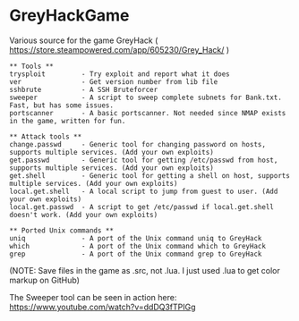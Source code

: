 # GreyHackGame
Various source for the game GreyHack ( https://store.steampowered.com/app/605230/Grey_Hack/ )

```
** Tools **
trysploit         - Try exploit and report what it does
ver               - Get version number from lib file
sshbrute          - A SSH Bruteforcer
sweeper           - A script to sweep complete subnets for Bank.txt. Fast, but has some issues.
portscanner       - A basic portscanner. Not needed since NMAP exists in the game, written for fun.

** Attack tools **
change.passwd     - Generic tool for changing password on hosts, supports multiple services. (Add your own exploits)
get.passwd        - Generic tool for getting /etc/passwd from host, supports multiple services. (Add your own exploits)
get.shell         - Generic tool for getting a shell on host, supports multiple services. (Add your own exploits)
local.get.shell   - A local script to jump from guest to user. (Add your own exploits)
local.get.passwd  - A script to get /etc/passwd if local.get.shell doesn't work. (Add your own exploits)

** Ported Unix commands **
uniq              - A port of the Unix command uniq to GreyHack
which             - A port of the Unix command which to GreyHack
grep              - A port of the Unix command grep to GreyHack
```
(NOTE: Save files in the game as .src, not .lua. I just used .lua to get color markup on GitHub)

The Sweeper tool can be seen in action here: https://www.youtube.com/watch?v=ddDQ3fTPIGg
